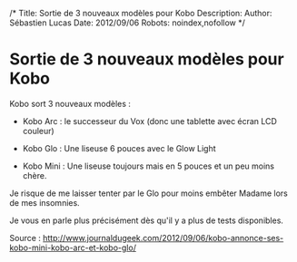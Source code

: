 /*
Title: Sortie de 3 nouveaux modèles pour Kobo
Description: 
Author: Sébastien Lucas
Date: 2012/09/06
Robots: noindex,nofollow
*/
# Sortie de 3 nouveaux modèles pour Kobo

Kobo sort 3 nouveaux modèles : 

*	Kobo Arc : le successeur du Vox (donc une tablette avec écran LCD couleur)

*	Kobo Glo : Une liseuse 6 pouces avec le Glow Light

*	Kobo Mini : Une liseuse toujours mais en 5 pouces et un peu moins chère.

Je risque de me laisser tenter par le Glo pour moins embêter Madame lors de mes insomnies.

Je vous en parle plus précisément dès qu'il y a plus de tests disponibles.

Source : http://www.journaldugeek.com/2012/09/06/kobo-annonce-ses-kobo-mini-kobo-arc-et-kobo-glo/
